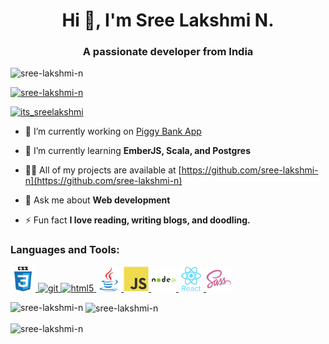 <h1 align="center">Hi 👋, I'm Sree Lakshmi N.</h1>
<h3 align="center">A passionate developer from India</h3>

<p align="left"> <img src="https://komarev.com/ghpvc/?username=sree-lakshmi-n&label=Profile%20views&color=0e75b6&style=flat" alt="sree-lakshmi-n" /> </p>

<p align="left"> <a href="https://github.com/ryo-ma/github-profile-trophy"><img src="https://github-profile-trophy.vercel.app/?username=sree-lakshmi-n" alt="sree-lakshmi-n" /></a> </p>

<p align="left"> <a href="https://twitter.com/its_sreelakshmi" target="blank"><img src="https://img.shields.io/twitter/follow/its_sreelakshmi?logo=twitter&style=for-the-badge" alt="its_sreelakshmi" /></a> </p>

- 🔭 I’m currently working on [Piggy Bank App](https://github.com/sree-lakshmi-n/piggy-bank-app.git)

- 🌱 I’m currently learning **EmberJS, Scala, and Postgres**

- 👨‍💻 All of my projects are available at [https://github.com/sree-lakshmi-n](https://github.com/sree-lakshmi-n)

- 💬 Ask me about **Web development**

- ⚡ Fun fact **I love reading, writing blogs, and doodling.**


<h3 align="left">Languages and Tools:</h3>
<p align="left"><a href="https://www.w3schools.com/css/" target="_blank" rel="noreferrer"> <img src="https://raw.githubusercontent.com/devicons/devicon/master/icons/css3/css3-original-wordmark.svg" alt="css3" width="40" height="40"/> </a> <a href="https://git-scm.com/" target="_blank" rel="noreferrer"> <img src="https://www.vectorlogo.zone/logos/git-scm/git-scm-icon.svg" alt="git" width="40" height="40"/> </a> <a href="https://www.w3.org/html/" target="_blank" rel="noreferrer"> <img src="https://cdn-icons-png.flaticon.com/512/732/732212.png" alt="html5" width="40" height="40"/> </a> <a href="https://www.java.com" target="_blank" rel="noreferrer"> <img src="https://raw.githubusercontent.com/devicons/devicon/master/icons/java/java-original.svg" alt="java" width="40" height="40"/> </a> <a href="https://developer.mozilla.org/en-US/docs/Web/JavaScript" target="_blank" rel="noreferrer"> <img src="https://raw.githubusercontent.com/devicons/devicon/master/icons/javascript/javascript-original.svg" alt="javascript" width="40" height="40"/> </a>  <a href="https://nodejs.org" target="_blank" rel="noreferrer"> <img src="https://raw.githubusercontent.com/devicons/devicon/master/icons/nodejs/nodejs-original-wordmark.svg" alt="nodejs" width="40" height="40"/> </a> <a href="https://reactjs.org/" target="_blank" rel="noreferrer"> <img src="https://raw.githubusercontent.com/devicons/devicon/master/icons/react/react-original-wordmark.svg" alt="react" width="40" height="40"/> </a> <a href="https://sass-lang.com" target="_blank" rel="noreferrer"> <img src="https://raw.githubusercontent.com/devicons/devicon/master/icons/sass/sass-original.svg" alt="sass" width="40" height="40"/> </a> </p>

<p><img align="left" src="https://github-readme-stats.vercel.app/api/top-langs?username=sree-lakshmi-n&show_icons=true&locale=en&layout=compact" alt="sree-lakshmi-n" /></p>

<p>&nbsp;<img align="center" src="https://github-readme-stats.vercel.app/api?username=sree-lakshmi-n&show_icons=true&locale=en" alt="sree-lakshmi-n" /></p>

<p><img align="center" src="https://github-readme-streak-stats.herokuapp.com/?user=sree-lakshmi-n&" alt="sree-lakshmi-n" /></p>
